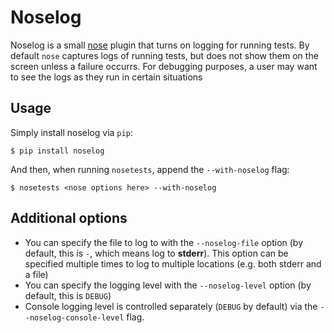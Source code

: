 # Noselog

Noselog is a small [nose](http://nose.readthedocs.org/en/latest/) plugin that turns on logging for running tests. By default `nose` captures logs of running tests, but does not show them on the screen unless a failure occurrs. For debugging purposes, a user may want to see the logs as they run in certain situations

## Usage

Simply install noselog via `pip`:

    $ pip install noselog
    
And then, when running `nosetests`, append the `--with-noselog` flag:

    $ nosetests <nose options here> --with-noselog
    
## Additional options

* You can specify the file to log to with the `--noselog-file` option (by default, this is `-`, which means log to **stderr**). This option can be specified multiple times to log to multiple locations (e.g. both stderr and a file)
* You can specify the logging level with the `--noselog-level` option (by default, this is `DEBUG`)
* Console logging level is controlled separately (`DEBUG` by default) via the `--noselog-console-level` flag.




